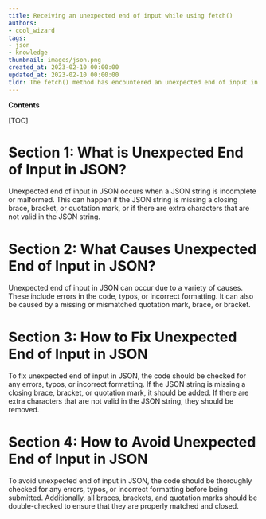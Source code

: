 ```yaml
---
title: Receiving an unexpected end of input while using fetch()
authors:
- cool_wizard
tags:
- json
- knowledge
thumbnail: images/json.png
created_at: 2023-02-10 00:00:00
updated_at: 2023-02-10 00:00:00
tldr: The fetch() method has encountered an unexpected end of input in the JSON data.
---
```


**Contents**

[TOC]

# Section 1: What is Unexpected End of Input in JSON?

Unexpected end of input in JSON occurs when a JSON string is incomplete or malformed. This can happen if the JSON string is missing a closing brace, bracket, or quotation mark, or if there are extra characters that are not valid in the JSON string.

# Section 2: What Causes Unexpected End of Input in JSON?

Unexpected end of input in JSON can occur due to a variety of causes. These include errors in the code, typos, or incorrect formatting. It can also be caused by a missing or mismatched quotation mark, brace, or bracket.

# Section 3: How to Fix Unexpected End of Input in JSON

To fix unexpected end of input in JSON, the code should be checked for any errors, typos, or incorrect formatting. If the JSON string is missing a closing brace, bracket, or quotation mark, it should be added. If there are extra characters that are not valid in the JSON string, they should be removed.

# Section 4: How to Avoid Unexpected End of Input in JSON

To avoid unexpected end of input in JSON, the code should be thoroughly checked for any errors, typos, or incorrect formatting before being submitted. Additionally, all braces, brackets, and quotation marks should be double-checked to ensure that they are properly matched and closed.
